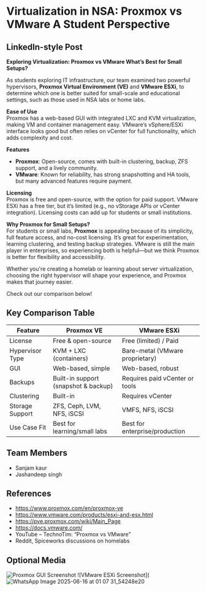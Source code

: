 # Virtualization in NSA: Proxmox vs VMware A Student Perspective

## LinkedIn-style Post

**Exploring Virtualization: Proxmox vs VMware What’s Best for Small Setups?**

As students exploring IT infrastructure, our team examined two powerful hypervisors, **Proxmox Virtual Environment (VE)** and **VMware ESXi**, to determine which one is better suited for small-scale and educational settings, such as those used in NSA labs or home labs.

**Ease of Use**  
Proxmox has a web-based GUI with integrated LXC and KVM virtualization, making VM and container management easy. VMware’s vSphere/ESXi interface looks good but often relies on vCenter for full functionality, which adds complexity and cost.

**Features**  
- **Proxmox**: Open-source, comes with built-in clustering, backup, ZFS support, and a lively community.  
- **VMware**: Known for reliability, has strong snapshotting and HA tools, but many advanced features require payment.

**Licensing**  
Proxmox is free and open-source, with the option for paid support. VMware ESXi has a free tier, but it’s limited (e.g., no vStorage APIs or vCenter integration). Licensing costs can add up for students or small institutions.

**Why Proxmox for Small Setups?**  
For students or small labs, **Proxmox** is appealing because of its simplicity, full feature access, and no-cost licensing. It’s great for experimentation, learning clustering, and testing backup strategies. VMware is still the main player in enterprises, so experiencing both is helpful—but we think Proxmox is better for flexibility and accessibility.

Whether you're creating a homelab or learning about server virtualization, choosing the right hypervisor will shape your experience, and Proxmox makes that journey easier.

Check out our comparison below!

## Key Comparison Table

| Feature             | Proxmox VE                      | VMware ESXi                    |
|---------------------|----------------------------------|--------------------------------|
| License             | Free & open-source              | Free (limited) / Paid          |
| Hypervisor Type     | KVM + LXC (containers)          | Bare-metal (VMware proprietary)|
| GUI                 | Web-based, simple                | Web-based, robust              |
| Backups             | Built-in support (snapshot & backup) | Requires paid vCenter or tools |
| Clustering          | Built-in                        | Requires vCenter               |
| Storage Support     | ZFS, Ceph, LVM, NFS, iSCSI       | VMFS, NFS, iSCSI               |
| Use Case Fit        | Best for learning/small labs     | Best for enterprise/production |

## Team Members

- Sanjam kaur
- Jashandeep singh

## References

- https://www.proxmox.com/en/proxmox-ve
- https://www.vmware.com/products/esxi-and-esx.html
- https://pve.proxmox.com/wiki/Main_Page
- https://docs.vmware.com/
- YouTube – TechnoTim: “Proxmox vs VMware”
- Reddit, Spiceworks discussions on homelabs

## Optional Media

![Proxmox GUI Screenshot](https://4sysops.com/wp-content/uploads/2023/01/Creating-a-snapshot-in-Proxmox-using-the-web-based-GUI.png)
![VMware ESXi Screenshot](![WhatsApp Image 2025-06-16 at 01 07 31_54248e20](https://github.com/user-attachments/assets/a815a167-2403-4690-a2ab-a34bb1dac08a)

